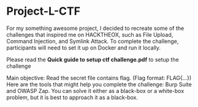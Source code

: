 # Project-L-CTF
For my something awesome project, I decided to recreate some of the challenges that inspired me on HACKTHEOX, such as File Upload, Command Injection, and Symlink Attack. To complete the challenge, participants will need to set it up on Docker and run it locally.

Please read the **Quick guide to setup ctf challenge.pdf** to setup the challenge

Main objective: Read the secret file contains flag. (Flag format: FLAG{...})
Here are the tools that might help you complete the challenge: Burp Suite and OWASP Zap.
You can solve it either as a black-box or a white-box problem, but it is best to approach it as a black-box.
